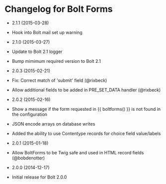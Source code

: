 # Changelog for Bolt Forms

* 2.1.1 (2015-03-28)

 * Hook into Bolt mail set up warning

* 2.1.0 (2015-03-27)

 * Update to Bolt 2.1 logger
 * Bump mimimum required version to Bolt 2.1

* 2.0.3 (2015-02-21)

 * Fix: Correct match of 'submit' field (@rixbeck)
 * Allow additional fields to be added in PRE_SET_DATA handler (@rixbeck)

* 2.0.2 (2015-02-16)

 * Show a message if the form requested in {{ boltforms() }} is not found in the configuration
 * JSON encode arrays on database writes
 * Added the ability to use Contentype records for choice field value/labels

* 2.0.1 (2015-01-18)

 * Allow BoltForms to be Twig safe and used in HTML record fields (@bobdenotter)

* 2.0.0 (2014-12-17)

 * Initial release for Bolt 2.0.0
